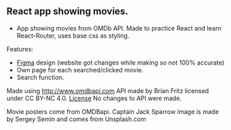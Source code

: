 ## React app showing movies.

- App showing movies from OMDb API. Made to practice React and learn React-Router, uses base css as styling.

Features:

- [Figma](https://www.figma.com/file/71SCoIwbH7vLFdzhm8vsyb/Movies-app?node-id=0%3A1) design (website got changes while making so not 100% accurate)
- Own page for each searched/clicked movie.
- Search function.

Made using http://www.omdbapi.com API made by Brian Fritz licensed under CC BY-NC 4.0. [License](https://creativecommons.org/licenses/by-nc/4.0/)
No changes to API were made.

Movie posters come from OMDBapi.
Captain Jack Sparrow image is made by Sergey Semin and comes from Unsplash.com
